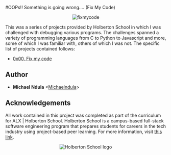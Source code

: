 #OOPs!! Something is going wrong…. (Fix My Code)
<p align="center">
<img
	src="https://files.realpython.com/media/Python-Debugging-With-Pdb_Watermarked.a50a90b655cf.jpg"
	alt="fixmycode">
</p>

This was a series of projects provided by Holberton School in which I was
challenged with debugging various programs. The challenges spanned a variety of
programming languages from C to Python to Javascript and more, some of which I
was familiar with, others of which I was not. The specific list of projects
contained follows:

* [0x00. Fix my code](./0x00-challenge)

## Author

* __Michael Ndula__ <[Michaelndula](https://github.com/Michaelndula)>

## Acknowledgements

All work contained in this project was completed as part of the curriculum for
ALX | Holberton School. Holberton School is a campus-based full-stack software
engineering program that prepares students for careers in the tech industry
using project-based peer learning. For more information, visit
[this link](https://www.holbertonschool.com/).

<p align="center">
  <img
    src="http://www.holbertonschool.com/holberton-logo.png"
    alt="Holberton School logo">
</p>